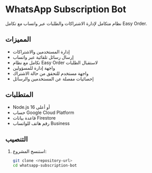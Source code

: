 # WhatsApp Subscription Bot

نظام متكامل لإدارة الاشتراكات والطلبات عبر واتساب مع تكامل Easy Order.

## المميزات

- إدارة المستخدمين والاشتراكات
- إرسال رسائل تلقائية عبر واتساب
- تكامل مع نظام Easy Order لاستقبال الطلبات
- واجهة إدارة للمسؤولين
- واجهة مستخدم للتحقق من حالة الاشتراك
- إحصائيات مفصلة عن المستخدمين والرسائل

## المتطلبات

- Node.js 16 أو أعلى
- حساب Google Cloud Platform
- قاعدة بيانات Firestore
- رقم هاتف للواتساب Business

## التنصيب

1. استنسخ المشروع:
   ```bash
   git clone <repository-url>
   cd whatsapp-subscription-bot